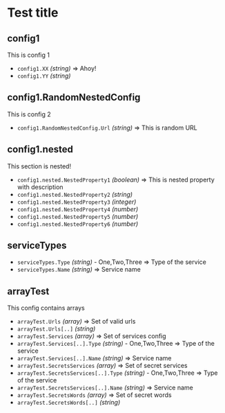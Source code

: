 Test title
==========

config1
--------
This is config 1

- `config1.XX` *(string)* => Ahoy!
- `config1.YY` *(string)*

config1.RandomNestedConfig
--------
This is config 2

- `config1.RandomNestedConfig.Url` *(string)* => This is random URL

config1.nested
--------
This section is nested!

- `config1.nested.NestedProperty1` *(boolean)* => This is nested property with description
- `config1.nested.NestedProperty2` *(string)*
- `config1.nested.NestedProperty3` *(integer)*
- `config1.nested.NestedProperty4` *(number)*
- `config1.nested.NestedProperty5` *(number)*
- `config1.nested.NestedProperty6` *(number)*

serviceTypes
--------

- `serviceTypes.Type` *(string)* - One,Two,Three  => Type of the service
- `serviceTypes.Name` *(string)* => Service name

arrayTest
--------
This config contains arrays

- `arrayTest.Urls` *(array)* => Set of valid urls
- `arrayTest.Urls[..]` *(string)*
- `arrayTest.Services` *(array)* => Set of services config
- `arrayTest.Services[..].Type` *(string)* - One,Two,Three  => Type of the service
- `arrayTest.Services[..].Name` *(string)* => Service name
- `arrayTest.SecretsServices` *(array)* => Set of secret services
- `arrayTest.SecretsServices[..].Type` *(string)* - One,Two,Three  => Type of the service
- `arrayTest.SecretsServices[..].Name` *(string)* => Service name
- `arrayTest.SecretsWords` *(array)* => Set of secret words
- `arrayTest.SecretsWords[..]` *(string)*

